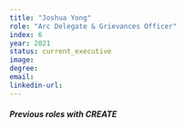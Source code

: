 ```yaml
---
title: "Joshua Yong"
role: "Arc Delegate & Grievances Officer"
index: 6
year: 2021
status: current_executive
image:
degree:
email:
linkedin-url:
---
```

##### Previous roles with CREATE

